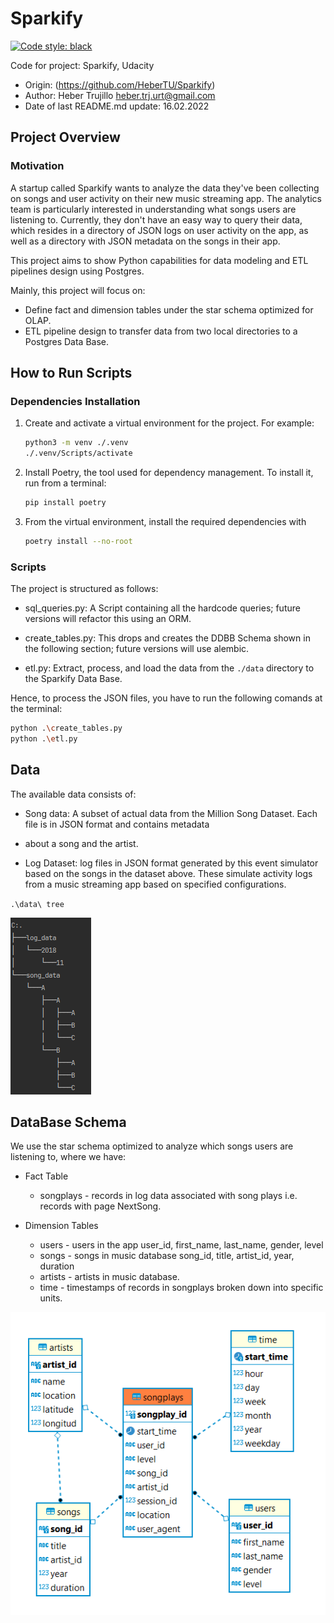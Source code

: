 Sparkify
==============================
[![Code style: black](https://img.shields.io/badge/code%20style-black-000000.svg)](https://github.com/psf/black)

Code for project: Sparkify, Udacity

- Origin: (https://github.com/HeberTU/Sparkify)
- Author: Heber Trujillo <heber.trj.urt@gmail.com>
- Date of last README.md update: 16.02.2022

## Project Overview

### Motivation

A startup called Sparkify wants to analyze the data they've been collecting on songs and user activity 
on their new music streaming app. The analytics team is particularly interested in understanding what
songs users are listening to. Currently, they don't have an easy way to query their data, which resides 
in a directory of JSON logs on user activity on the app, as well as a directory with JSON metadata on the 
songs in their app.

This project aims to show Python capabilities for data modeling and ETL pipelines design using Postgres.

Mainly, this project will focus on:

* Define fact and dimension tables under the star schema optimized for OLAP.
* ETL pipeline design to transfer data from two local directories to a Postgres Data Base.

## How to Run Scripts 

### Dependencies Installation 

1. Create and activate a virtual environment for the project. For example:
    ```bash
    python3 -m venv ./.venv
    ./.venv/Scripts/activate
    ```
   
2. Install Poetry, the tool used for dependency management. To install it, run from a terminal:
    ```bash
    pip install poetry
    ```

3. From the virtual environment, install the required dependencies with
    ```bash
    poetry install --no-root
    ```

### Scripts

The project is structured as follows:

* sql_queries.py: A Script containing all the hardcode queries; future versions will refactor this using an ORM.

* create_tables.py: This drops and creates the DDBB Schema shown in the following section; future versions will use alembic.

* etl.py: Extract, process, and load the data from the `./data` directory to the Sparkify Data Base.

Hence, to process the JSON files, you have to run the following comands at the terminal:

```bash
python .\create_tables.py
python .\etl.py
```

## Data

The available data consists of:

* Song data: A subset of actual data from the Million Song Dataset. Each file is in JSON format and contains metadata 
* about a song and the artist. 

* Log Dataset: log files in JSON format generated by this event simulator based on the songs in the dataset 
above. These simulate activity logs from a music streaming app based on specified configurations.

   
`.\data\ tree`

![img.png](imgs/data-tree.png)

## DataBase Schema

We use the star schema optimized to analyze which songs users are listening to, where we have:

* Fact Table
  * songplays - records in log data associated with song plays i.e. records with page NextSong.
  
* Dimension Tables
  * users - users in the app user_id, first_name, last_name, gender, level
  * songs - songs in music database song_id, title, artist_id, year, duration
  * artists - artists in music database.
  * time - timestamps of records in songplays broken down into specific units.

![img.png](imgs/Sparkify-db-model.PNG)